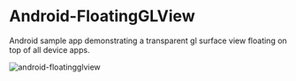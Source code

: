# Android-FloatingGLView
Android sample app demonstrating a transparent gl surface view floating on top of all device apps.

![android-floatingglview](https://cloud.githubusercontent.com/assets/11356144/6536547/6fa2eca8-c41c-11e4-8210-ccaa3efc9a15.png)
